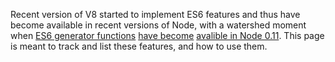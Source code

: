 Recent version of V8 started to implement ES6 features and thus have become available in recent versions of Node, with a watershed moment when [ES6 generator functions](http://people.mozilla.org/~jorendorff/es6-draft.html#sec-14.4) [have become](http://wingolog.org/archives/2013/05/08/generators-in-v8) [avalible in Node 0.11](http://blog.alexmaccaw.com/how-yield-will-transform-node).
This page is meant to track and list these features, and how to use them.